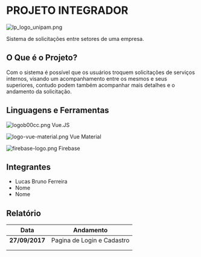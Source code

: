 # PROJETO INTEGRADOR

![lp_logo_unipam.png](http://ap.imagensbrasil.org/images/2017/09/23/lp_logo_unipam.png)

Sistema de solicitações entre setores de uma empresa.

## O Que é o Projeto?

Com o sistema é possível que os usuários troquem solicitações de serviços internos,
visando um acompanhamento entre os mesmos e seus superiores, contudo podem também acompanhar
mais detalhes e o andamento da solicitação.


## Linguagens e Ferramentas

  ![logob00cc.png](http://ap.imagensbrasil.org/images/2017/09/23/logob00cc.png) Vue.JS

  ![logo-vue-material.png](http://ap.imagensbrasil.org/images/2017/09/23/logo-vue-material.png) Vue Material

  ![firebase-logo.png](http://ap.imagensbrasil.org/images/2017/09/23/firebase-logo.png)  Firebase


## Integrantes

* Lucas Bruno Ferreira
* Nome
* Nome

## Relatório

| Data            | Andamento           
| --------------- |:--------------------------:|
|  **27/09/2017** | Pagina de Login e Cadastro |
|                 |                            |  
|                 |                            |  
